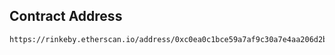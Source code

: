 ## Contract Address
```
https://rinkeby.etherscan.io/address/0xc0ea0c1bce59a7af9c30a7e4aa206d2b3120b36f
```